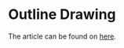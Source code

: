 # Outline Drawing

The article can be found on [here](http://blog.tammearu.eu/index.php/2015/10/09/unity-outline-glow-2-cameras-edge-detection-and-single-color/).


